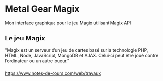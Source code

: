# Metal Gear Magix
Mon interface graphique pour le jeu Magix utilisant Magix API

## Le jeu Magix
"Magix est un serveur d’un jeu de cartes basé sur la technologie PHP, HTML, Node, JavaScript, MongoDB et AJAX. Celui-ci peut être joué contre l’ordinateur ou un autre joueur."

###
<https://www.notes-de-cours.com/web/travaux>
